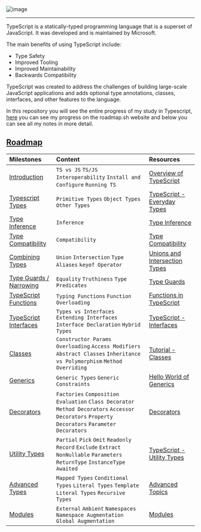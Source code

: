 ![image](https://github.com/wesleydmscn-docs/typescript-roadmap/assets/124368605/057c39c3-7c61-4619-8e8f-b6919fa23b86)

---

TypeScript is a statically-typed programming language that is a superset of JavaScript.
It was developed and is maintained by Microsoft. 

The main benefits of using TypeScript include:

- Type Safety
- Improved Tooling
- Improved Maintainability
- Backwards Compatibility


TypeScript was created to address the challenges
of building large-scale JavaScript applications and adds optional type annotations, classes,
interfaces, and other features to the language.

In this repository you will see the entire progress of my study in Typescript, [here](https://roadmap.sh/typescript?s=6439ce5e11a85692d8944d9f) you can see my progress on the roadmap.sh website and below you can see all my notes in more detail.

## [Roadmap](https://github.com/orgs/wesleydmscn-docs/projects/3)

| Milestones                                                                                             | Content                                                                                                                                         | Resources                                                                                                       |
| :----------------------------------------------------------------------------------------------------- | :---------------------------------------------------------------------------------------------------------------------------------------------- | :-------------------------------------------------------------------------------------------------------------- |
| [Introduction](https://github.com/wesleydmscn-docs/typescript-roadmap/milestone/1?closed=1)            | `TS vs JS` `TS/JS Interoperability` `Install and Configure` `Running TS`                                                                        | [Overview of TypeScript](https://www.typescriptlang.org/docs/handbook/typescript-from-scratch.html)             |
| [Typescript Types](https://github.com/wesleydmscn-docs/typescript-roadmap/milestone/2?closed=1)        | `Primitive Types` `Object Types` `Other Types`                                                                                                  | [TypeScript - Everyday Types](https://www.typescriptlang.org/docs/handbook/2/everyday-types.html)               |
| [Type Inference](https://github.com/wesleydmscn-docs/typescript-roadmap/milestone/3?closed=1)          | `Inference`                                                                                                                                     | [Type Inference](https://www.typescriptlang.org/docs/handbook/type-inference.html#handbook-content)             |
| [Type Compatibility](https://github.com/wesleydmscn-docs/typescript-roadmap/milestone/4?closed=1)      | `Compatibility`                                                                                                                                 | [Type Compatibility](https://www.typescriptlang.org/docs/handbook/type-compatibility.html)                      |
| [Combining Types](https://github.com/wesleydmscn-docs/typescript-roadmap/milestone/5?closed=1)         | `Union` `Intersection` `Type Aliases` `keyof Operator`                                                                                          | [Unions and Intersection Types](https://www.typescriptlang.org/docs/handbook/unions-and-intersections.html)     |
| [Type Guards / Narrowing](https://github.com/wesleydmscn-docs/typescript-roadmap/milestone/6?closed=1) | `Equality` `Truthiness` `Type Predicates`                                                                                                       | [Type Guards](https://www.typescriptlang.org/docs/handbook/2/narrowing.html#typeof-type-guards)                 |
| [TypeScript Functions](https://github.com/wesleydmscn-docs/typescript-roadmap/milestone/7?closed=1)    | `Typing Functions` `Function Overloading`                                                                                                       | [Functions in TypeScript](https://www.typescriptlang.org/docs/handbook/2/functions.html)                        |
| [TypeScript Interfaces](https://github.com/wesleydmscn-docs/typescript-roadmap/milestone/8?closed=1)   | `Types vs Interfaces` `Extending Interfaces` `Interface Declaration` `Hybrid Types`                                                             | [TypeScript - Interfaces](https://www.typescriptlang.org/docs/handbook/2/objects.html)                          |
| [Classes](https://github.com/wesleydmscn-docs/typescript-roadmap/milestone/9?closed=1)                 | `Constructor Params` `Overloading` `Access Modifiers` `Abstract Classes` `Inheritance vs Polymorphism` `Method Overriding`                      | [Tutorial - Classes](https://www.typescriptlang.org/docs/handbook/2/classes.html)                               |
| [Generics](https://github.com/wesleydmscn-docs/typescript-roadmap/milestone/10?closed=1)               | `Generic Types` `Generic Constraints`                                                                                                           | [Hello World of Generics](https://www.typescriptlang.org/docs/handbook/2/generics.html#hello-world-of-generics) |
| [Decorators](https://github.com/wesleydmscn-docs/typescript-roadmap/milestone/11?closed=1)             | `Factories` `Composition` `Evaluation` `Class Decorator` `Method Decorators` `Accessor Decorators` `Property Decorators` `Parameter Decorators` | [Decorators](https://www.typescriptlang.org/docs/handbook/decorators.html#handbook-content)                     |
| [Utility Types](https://github.com/wesleydmscn-docs/typescript-roadmap/milestone/12?closed=1)          | `Partial` `Pick` `Omit` `Readonly` `Record` `Exclude` `Extract` `NonNullable` `Parameters` `ReturnType` `InstanceType` `Awaited`                | [TypeScript - Utility Types](https://www.typescriptlang.org/docs/handbook/utility-types.html)                   |
| [Advanced Types](https://github.com/wesleydmscn-docs/typescript-roadmap/milestone/13?closed=1)         | `Mapped Types` `Conditional Types` `Literal Types` `Template Literal Types` `Recursive Types`                                                   | [Advanced Topics](https://www.typescriptlang.org/docs/handbook/type-compatibility.html#advanced-topics)         |
| [Modules](https://github.com/wesleydmscn-docs/typescript-roadmap/milestone/14?closed=1)                | `External` `Ambient` `Namespaces` `Namespace Augmentation` `Global Augmentation`                                                                | [Modules](https://www.typescriptlang.org/docs/handbook/modules.html#handbook-content)                           |

